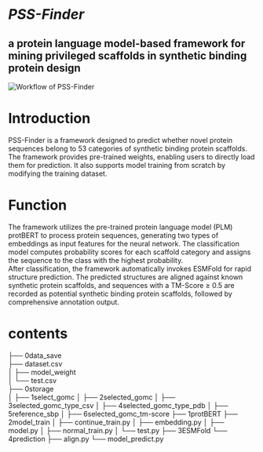 
***PSS-Finder***
=
a protein language model-based framework for mining privileged scaffolds in synthetic binding protein design
-
![Workflow of PSS-Finder](PSS-Finder.png)

# Introduction  
PSS-Finder is a framework designed to predict whether novel protein sequences belong to 53 categories of synthetic binding protein scaffolds. The framework provides pre-trained weights, enabling users to directly load them for prediction. It also supports model training from scratch by modifying the training dataset.

# Function  
The framework utilizes the pre-trained protein language model (PLM) protBERT to process protein sequences, generating two types of embeddings as input features for the neural network. The classification model computes probability scores for each scaffold category and assigns the sequence to the class with the highest probability.  
After classification, the framework automatically invokes ESMFold for rapid structure prediction. The predicted structures are aligned against known synthetic protein scaffolds, and sequences with a TM-Score ≥ 0.5 are recorded as potential synthetic binding protein scaffolds, followed by comprehensive annotation output.

# contents
  
├── 0data_save  
  ├── dataset.csv  
│ ├── model_weight  
│ └── test.csv  
├── 0storage  
│ ├── 1select_gomc
│ ├── 2selected_gomc
│ ├── 3selected_gomc_type_csv
│ ├── 4selected_gomc_type_pdb
│ ├── 5reference_sbp
│ ├── 6selected_gomc_tm-score
├── 1protBERT 
├── 2model_train 
│ ├── continue_train.py
│ ├── embedding.py
│ ├── model.py
│ ├── normal_train.py
│ └── test.py
├── 3ESMFold 
└── 4prediction 
├── align.py
└── model_predict.py
